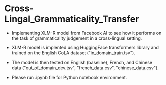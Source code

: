 # Cross-Lingal_Grammaticality_Transfer

* Implementing XLM-R model from Facebook AI to see how it performs on the task of grammaticality judgement in a cross-lingual setting.
* XLM-R model is implented using HuggingFace transformers library and trained on the English CoLA dataset ("in_domain_train.tsv").
* The model is then tested on English (baseline), French, and Chinese data ("out_of_domain_dev.tsv", "french_data.csv", "chinese_data.csv").

* Please run .ipynb file for Python notebook environment.
